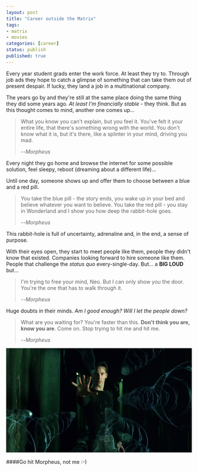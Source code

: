 ```yaml
---
layout: post
title: "Career outside the Matrix"
tags:
- matrix
- movies
categories: [career]
status: publish
published: true
---
```

Every year student grads enter the work force. At least they try to. 
Through job ads they hope to catch a glimpse of something that can take them out of present despair. 
If lucky, they land a job in a multinational company.

The years go by and they're still at the same place doing the same thing they did some years ago. 
*At least I’m financially stable* - they think. But as this thought comes to mind, another one comes up...


>What you know you can't explain, but you feel it. You've felt it your entire life, that there's something 
wrong with the world. You don't know what it is, but it's there, like a splinter in your mind, driving you mad.
>
>--<cite>Morpheus</cite>

Every night they go home and browse the internet for some possible solution, feel sleepy, reboot 
(dreaming about a different life)...

Until one day, someone shows up and offer them to choose between a blue and a red pill. 

>You take the blue pill - the story ends, you wake up in your bed and believe whatever you want to believe. 
You take the red pill - you stay in Wonderland and I show you how deep the rabbit-hole goes.
>
>--<cite>Morpheus</cite>

This rabbit-hole is full of uncertainty, adrenaline and, in the end, a sense of purpose.

With their eyes open, they start to meet people like them, people they didn't know that existed. Companies looking 
forward to hire someone like them. People that challenge the *status quo* every-single-day. But... a **BIG LOUD** but...

>I'm trying to free your mind, Neo. But I can only show you the door. You're the one that has to walk through it.
>
>--<cite>Morpheus</cite>

Huge doubts in their minds. *Am I good enough? Will I let the people down?*

>What are you waiting for? You're faster than this. **Don't think you are, know you are**. Come on. Stop trying to hit me and hit me.
>
>--<cite>Morpheus</cite>

![Neo](/images/the_matrix_neo.jpg)


####Go hit Morpheus, not me :-)


